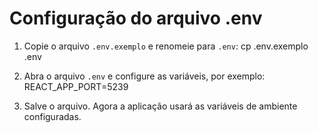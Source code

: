 # Configuração do arquivo .env

1. Copie o arquivo `.env.exemplo` e renomeie para `.env`:
   cp .env.exemplo .env

2. Abra o arquivo `.env` e configure as variáveis, por exemplo:
   REACT_APP_PORT=5239

3. Salve o arquivo. Agora a aplicação usará as variáveis de ambiente configuradas.
